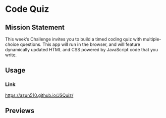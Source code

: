 # Code Quiz

## Mission Statement
This week’s Challenge invites you to build a timed coding quiz with multiple-choice questions. 
This app will run in the browser, and will feature dynamically updated HTML and CSS powered by JavaScript code that you write.

## Usage

### Link

https://azun510.github.io/JSQuiz/

## Previews
